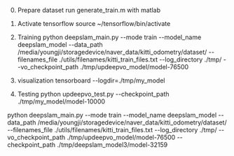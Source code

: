 0. Prepare dataset
run generate_train.m with matlab 

1. Activate tensorflow
source ~/tensorflow/bin/activate 

2. Training
python deepslam_main.py --mode train --model_name deepslam_model --data_path /media/youngji/storagedevice/naver_data/kitti_odometry/dataset/ --filenames_file ./utils/filenames/kitti_train_files.txt --log_directory ./tmp/ --vo_checkpoint_path ./tmp/updeepvo_model/model-76500


3. visualization
tensorboard --logdir=./tmp/my_model
 
4. Testing
python updeepvo_test.py --checkpoint_path ./tmp/my_model/model-10000


python deepslam_main.py --mode train --model_name deepslam_model --data_path /media/youngji/storagedevice/naver_data/kitti_odometry/dataset/ --filenames_file ./utils/filenames/kitti_train_files.txt --log_directory ./tmp/ --vo_checkpoint_path ./tmp/updeepvo_model/model-76500 --checkpoint_path ./tmp/deepslam_model3/model-32159

